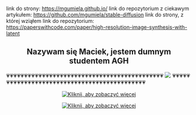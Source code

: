 link do strony: https://mgumiela.github.io/
link do repozytorium z ciekawym artykułem: https://github.com/mgumiela/stable-diffusion
link do strony, z której wziąłem link do repozytorium: https://paperswithcode.com/paper/high-resolution-image-synthesis-with-latent
<h2 align = "center" >Nazywam się Maciek, jestem dumnym studentem AGH </h2>
💗💗💗💗💗💗💗💗💗💗💗💗💗💗💗💗💗💗💗💗💗💗💗💗💗💗💗💗💗💗💗💗💗💗💗💗💗💗💗💗💗💗💗💗
<img src = "https://upload.wikimedia.org/wikipedia/commons/2/2e/Dom_Studencki_Kapitol.png" />
💗💗💗💗💗💗💗💗💗💗💗💗💗💗💗💗💗💗💗💗💗💗💗💗💗💗💗💗💗💗💗💗💗💗💗💗💗💗💗💗💗💗💗💗


<p align="center">
  <a href=https://open.spotify.com/track/2cZOYofOX4d6g0OXxkaIjA?si=6216bb51dcac4c1b>
    <img src=https://images.cooltext.com/5717725.gif alt="Kliknij, aby zobaczyć więcej">
  </a>
 
</p>

<p align="center">
  <a href=https://cooltext.com/>
    <img src=https://img.shields.io/badge/loga-użyczyli-red alt="Kliknij, aby zobaczyć więcej">
  </a>
 </p>


